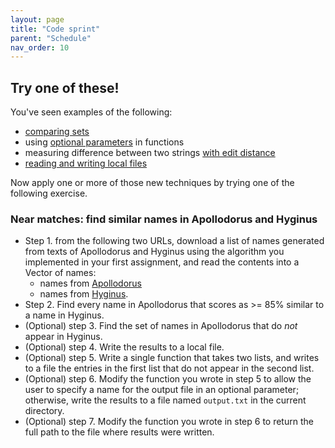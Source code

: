 ```yaml
---
layout: page
title: "Code sprint"
parent: "Schedule"
nav_order: 10
---
```



## Try one of these!

You've seen examples of the following:

- [comparing sets](../../julia/extending/compare-sets.html)
- using [optional parameters](../../julia/extending/optional-parameters.html) in functions
- measuring difference between two strings [with edit distance](../../julia/extending/fuzzy-matching.html)
- [reading and writing local files](../../julia/extending/fileio.html)

Now apply one or more of those new techniques by trying one of the  following exercise.


### Near matches: find similar names in Apollodorus and Hyginus


- Step 1. from the following two URLs, download a list of names generated from texts of Apollodorus and Hyginus using the algorithm you implemented in your first assignment, and read the contents into a Vector of names: 
    - names from [Apollodorus](https://raw.githubusercontent.com/neelsmith/digitalmyth/dev/texts/apollodorus_names.txt) 
    - names from [Hyginus](https://raw.githubusercontent.com/neelsmith/digitalmyth/dev/texts/hyginus_names.txt). 
- Step 2. Find every name in Apollodorus that scores as >= 85% similar to a name in Hyginus.
- (Optional) step 3. Find the set of names in Apollodorus that do *not* appear in Hyginus.
- (Optional) step 4. Write the results to a local file.
- (Optional) step 5. Write a single function that takes two lists, and writes to a file the entries in the first list that do not appear in the second list.  
- (Optional) step 6.  Modify the function you wrote in step 5 to allow the user to specify a name for the output file in an optional parameter; otherwise, write the results to a file named `output.txt` in the current directory.
- (Optional) step 7. Modify the function you wrote in step 6 to return the full path to the file where results were written.




